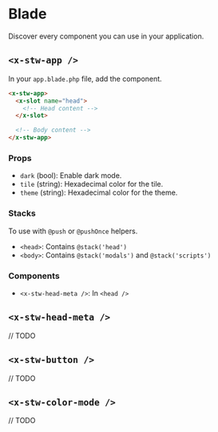 # Blade

Discover every component you can use in your application.


## `<x-stw-app />`

In your `app.blade.php` file, add the component.

```html
<x-stw-app>
  <x-slot name="head">
    <!-- Head content -->
  </x-slot>

  <!-- Body content -->
</x-stw-app>
```

### Props

- `dark` (bool): Enable dark mode.
- `tile` (string): Hexadecimal color for the tile.
- `theme` (string): Hexadecimal color for the theme.

### Stacks

To use with `@push` or `@pushOnce` helpers.

- `<head>`: Contains `@stack('head')`
- `<body>`: Contains `@stack('modals')` and `@stack('scripts')`

### Components

- `<x-stw-head-meta />`: In `<head />`

## `<x-stw-head-meta />`

// TODO

## `<x-stw-button />`

// TODO

## `<x-stw-color-mode />`

// TODO
